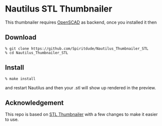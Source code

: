 # Nautilus STL Thumbnailer

This thumbnailer requires [OpenSCAD](https://openscad.org) as backend, once you installed it then

## Download
```
% git clone https://github.com/Spiritdude/Nautilus_Thumbnailer_STL
% cd Nautilus_Thumbnailer_STL
```

## Install

```
% make install
```

and restart Nautilus and then your .stl will show up rendered in the preview.

## Acknowledgement

This repo is based on [STL Thumbnailer](https://www.thingiverse.com/thing:258653/) with a few changes to make it easier to use.

